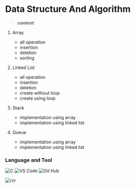 # **Data Structure And Algorithm**

> **content**

1. Array

   - all operation
   - insertion
   - deletion
   - sorting

2. Linked List

   - all operation
   - insertion
   - deletion
   - create without loop
   - create using loop

3. Stack

   - implementation using array
   - implementation using linked list

4. Queue

   - implementation using array
   - implementation using linked list

>

### Language and Tool

![C](https://skills.thijs.gg/icons?i=c) ![VS Code](https://skills.thijs.gg/icons?i=vscode) ![Git Hub](https://skills.thijs.gg/icons?i=github)

![rzr](https://img.shields.io/badge/%C2%A9%E5%B0%BA%E4%B9%99%E5%B0%BA-2023-brightgreen)
